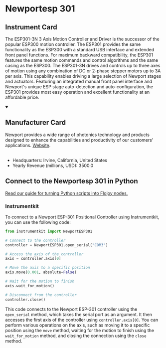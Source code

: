 
# Newportesp 301

## Instrument Card

The ESP301-3N 3 Axis Motion Controller and Driver is the successor of the popular ESP300 motion controller. The ESP301 provides the same functionality as the ESP300 with a standard USB interface and extended front panel functions. For maximum backward compatibility, the ESP301 features the same motion commands and control algorithms and the same casing as the ESP300. The ESP301-3N drives and controls up to three axes of motion using any combination of DC or 2-phase stepper motors up to 3A per axis. This capability enables driving a large selection of Newport stages and actuators. Featuring an integrated manual front panel interface and Newport's unique ESP stage auto-detection and auto-configuration, the ESP301 provides most easy operation and excellent functionality at an affordable price.

<details open>
<summary><h2>Manufacturer Card</h2></summary>
Newport provides a wide range of photonics technology and products designed to enhance the capabilities and productivity of our customers' applications. <a href=https://www.newport.com/>Website</a>.
<br></br>
<ul>
  <li>Headquarters: Irvine, California, United States</li>
  <li>Yearly Revenue (millions, USD): 3500.0</li>
</ul>
</details>

## Connect to the Newportesp 301 in Python

[Read our guide for turning Python scripts into Flojoy nodes.](https://docs.flojoy.ai/custom-nodes/creating-custom-node/)


### Instrumentkit

To connect to a Newport ESP-301 Positional Controller using Instrumentkit, you can use the following code:

```python
from instrumentkit import NewportESP301

# Connect to the controller
controller = NewportESP301.open_serial("COM3")

# Access the axis of the controller
axis = controller.axis[0]

# Move the axis to a specific position
axis.move(0.001, absolute=False)

# Wait for the motion to finish
axis.wait_for_motion()

# Disconnect from the controller
controller.close()
```

This code connects to the Newport ESP-301 controller using the `open_serial` method, which takes the serial port as an argument. It then accesses the first axis of the controller using `controller.axis[0]`. You can perform various operations on the axis, such as moving it to a specific position using the `move` method, waiting for the motion to finish using the `wait_for_motion` method, and closing the connection using the `close` method.

